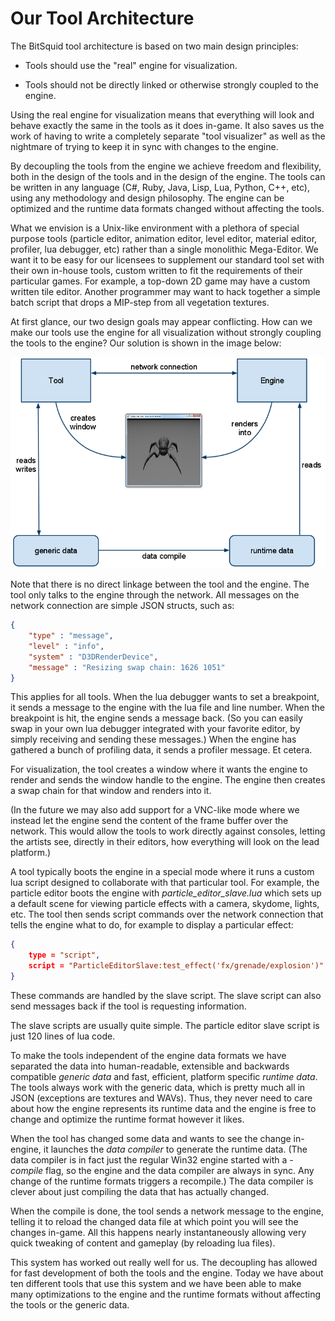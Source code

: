 # Our Tool Architecture

The BitSquid tool architecture is based on two main design principles:

* Tools should use the "real" engine for visualization.

* Tools should not be directly linked or otherwise strongly coupled to the engine.

Using the real engine for visualization means that everything will look and behave exactly the same in the tools as it does in-game. It also saves us the work of having to write a completely separate "tool visualizer" as well as the nightmare of trying to keep it in sync with changes to the engine.

By decoupling the tools from the engine we achieve freedom and flexibility, both in the design of the tools and in the design of the engine. The tools can be written in any language (C#, Ruby, Java, Lisp, Lua, Python, C++, etc), using any methodology and design philosophy. The engine can be optimized and the runtime data formats changed without affecting the tools.

What we envision is a Unix-like environment with a plethora of special purpose tools (particle editor, animation editor, level editor, material editor, profiler, lua debugger, etc) rather than a single monolithic Mega-Editor. We want it to be easy for our licensees to supplement our standard tool set with their own in-house tools, custom written to fit the requirements of their particular games. For example, a top-down 2D game may have a custom written tile editor. Another programmer may want to hack together a simple batch script that drops a MIP-step from all vegetation textures.

At first glance, our two design goals may appear conflicting. How can we make our tools use the engine for all visualization without strongly coupling the tools to the engine? Our solution is shown in the image below:

![architecture](our-tool-architecture-1.png)

Note that there is no direct linkage between the tool and the engine. The tool only talks to the engine through the network. All messages on the network connection are simple JSON structs, such as:

```json
{
    "type" : "message",
    "level" : "info",
    "system" : "D3DRenderDevice",
    "message" : "Resizing swap chain: 1626 1051"
}
```

This applies for all tools. When the lua debugger wants to set a breakpoint, it sends a message to the engine with the lua file and line number. When the breakpoint is hit, the engine sends a message back. (So you can easily swap in your own lua debugger integrated with your favorite editor, by simply receiving and sending these messages.) When the engine has gathered a bunch of profiling data, it sends a profiler message. Et cetera.

For visualization, the tool creates a window where it wants the engine to render and sends the window handle to the engine. The engine then creates a swap chain for that window and renders into it.

(In the future we may also add support for a VNC-like mode where we instead let the engine send the content of the frame buffer over the network. This would allow the tools to work directly against consoles, letting the artists see, directly in their editors, how everything will look on the lead platform.)

A tool typically boots the engine in a special mode where it runs a custom lua script designed to collaborate with that particular tool. For example, the particle editor boots the engine with *particle_editor_slave.lua* which sets up a default scene for viewing particle effects with a camera, skydome, lights, etc. The tool then sends script commands over the network connection that tells the engine what to do, for example to display a particular effect:

```json
{
    type = "script",
    script = "ParticleEditorSlave:test_effect('fx/grenade/explosion')"
}
```

These commands are handled by the slave script. The slave script can also send messages back if the tool is requesting information.

The slave scripts are usually quite simple. The particle editor slave script is just 120 lines of lua code.

To make the tools independent of the engine data formats we have separated the data into human-readable, extensible and backwards compatible *generic data* and fast, efficient, platform specific *runtime data*. The tools always work with the generic data, which is pretty much all in JSON (exceptions are textures and WAVs). Thus, they never need to care about how the engine represents its runtime data and the engine is free to change and optimize the runtime format however it likes.

When the tool has changed some data and wants to see the change in-engine, it launches the *data compiler* to generate the runtime data. (The data compiler is in fact just the regular Win32 engine started with a *-compile* flag, so the engine and the data compiler are always in sync. Any change of the runtime formats triggers a recompile.) The data compiler is clever about just compiling the data that has actually changed.

When the compile is done, the tool sends a network message to the engine, telling it to reload the changed data file at which point you will see the changes in-game. All this happens nearly instantaneously allowing very quick tweaking of content and gameplay (by reloading lua files).

This system has worked out really well for us. The decoupling has allowed for fast development of both the tools and the engine. Today we have about ten different tools that use this system and we have been able to make many optimizations to the engine and the runtime formats without affecting the tools or the generic data.